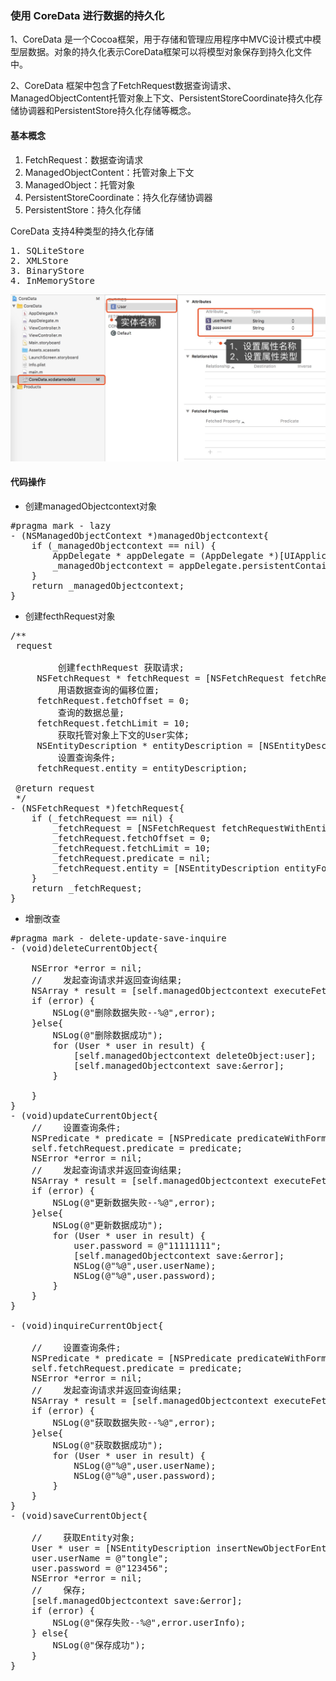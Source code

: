 ### 使用 CoreData 进行数据的持久化

1、CoreData 是一个Cocoa框架，用于存储和管理应用程序中MVC设计模式中模型层数据。对象的持久化表示CoreData框架可以将模型对象保存到持久化文件中。

2、CoreData 框架中包含了FetchRequest数据查询请求、ManagedObjectContent托管对象上下文、PersistentStoreCoordinate持久化存储协调器和PersistentStore持久化存储等概念。

#### 基本概念

1. FetchRequest：数据查询请求
2. ManagedObjectContent：托管对象上下文
3. ManagedObject：托管对象
4. PersistentStoreCoordinate：持久化存储协调器
5. PersistentStore：持久化存储

CoreData 支持4种类型的持久化存储

<pre>
1. SQLiteStore
2. XMLStore
3. BinaryStore
4. InMemoryStore
</pre>


![coredata](CoreData.jpeg)

#### 代码操作

* 创建managedObjectcontext对象

<pre>
#pragma mark - lazy
- (NSManagedObjectContext *)managedObjectcontext{
    if (_managedObjectcontext == nil) {
        AppDelegate * appDelegate = (AppDelegate *)[UIApplication sharedApplication].delegate;
        _managedObjectcontext = appDelegate.persistentContainer.viewContext;
    }
    return _managedObjectcontext;
}
</pre>

* 创建fecthRequest对象

<pre>
/**
 request
 
         创建fecthRequest 获取请求;
     NSFetchRequest * fetchRequest = [NSFetchRequest fetchRequestWithEntityName:@"User"];
         用语数据查询的偏移位置;
     fetchRequest.fetchOffset = 0;
         查询的数据总量;
     fetchRequest.fetchLimit = 10;
         获取托管对象上下文的User实体;
     NSEntityDescription * entityDescription = [NSEntityDescription entityForName:@"User" inManagedObjectContext:self.managedObjectcontext];
         设置查询条件;
     fetchRequest.entity = entityDescription;

 @return request
 */
- (NSFetchRequest *)fetchRequest{
    if (_fetchRequest == nil) {
        _fetchRequest = [NSFetchRequest fetchRequestWithEntityName:@"User"];
        _fetchRequest.fetchOffset = 0;
        _fetchRequest.fetchLimit = 10;
        _fetchRequest.predicate = nil;
        _fetchRequest.entity = [NSEntityDescription entityForName:@"User" inManagedObjectContext:self.managedObjectcontext];
    }
    return _fetchRequest;
}
</pre>

* 增删改查

<pre>
#pragma mark - delete-update-save-inquire
- (void)deleteCurrentObject{
   
    NSError *error = nil;
    //    发起查询请求并返回查询结果;
    NSArray * result = [self.managedObjectcontext executeFetchRequest:self.fetchRequest error:&error];
    if (error) {
        NSLog(@"删除数据失败--%@",error);
    }else{
        NSLog(@"删除数据成功");
        for (User * user in result) {
            [self.managedObjectcontext deleteObject:user];
            [self.managedObjectcontext save:&error];
        }
        
    }
}
- (void)updateCurrentObject{
    //    设置查询条件;
    NSPredicate * predicate = [NSPredicate predicateWithFormat:@"userName = 'tongle'"];
    self.fetchRequest.predicate = predicate;
    NSError *error = nil;
    //    发起查询请求并返回查询结果;
    NSArray * result = [self.managedObjectcontext executeFetchRequest:self.fetchRequest error:&error];
    if (error) {
        NSLog(@"更新数据失败--%@",error);
    }else{
        NSLog(@"更新数据成功");
        for (User * user in result) {
            user.password = @"11111111";
            [self.managedObjectcontext save:&error];
            NSLog(@"%@",user.userName);
            NSLog(@"%@",user.password);
        }
    }
}

- (void)inquireCurrentObject{

    //    设置查询条件;
    NSPredicate * predicate = [NSPredicate predicateWithFormat:@"userName = 'tongle'"];
    self.fetchRequest.predicate = predicate;
    NSError *error = nil;
    //    发起查询请求并返回查询结果;
    NSArray * result = [self.managedObjectcontext executeFetchRequest:self.fetchRequest error:&error];
    if (error) {
        NSLog(@"获取数据失败--%@",error);
    }else{
        NSLog(@"获取数据成功");
        for (User * user in result) {
            NSLog(@"%@",user.userName);
            NSLog(@"%@",user.password);
        }
    }
}
- (void)saveCurrentObject{
   
    //    获取Entity对象;
    User * user = [NSEntityDescription insertNewObjectForEntityForName:@"User" inManagedObjectContext:self.managedObjectcontext];
    user.userName = @"tongle";
    user.password = @"123456";
    NSError *error = nil;
    //    保存;
    [self.managedObjectcontext save:&error];
    if (error) {
        NSLog(@"保存失败--%@",error.userInfo);
    } else{
        NSLog(@"保存成功");
    }
}
</pre>

